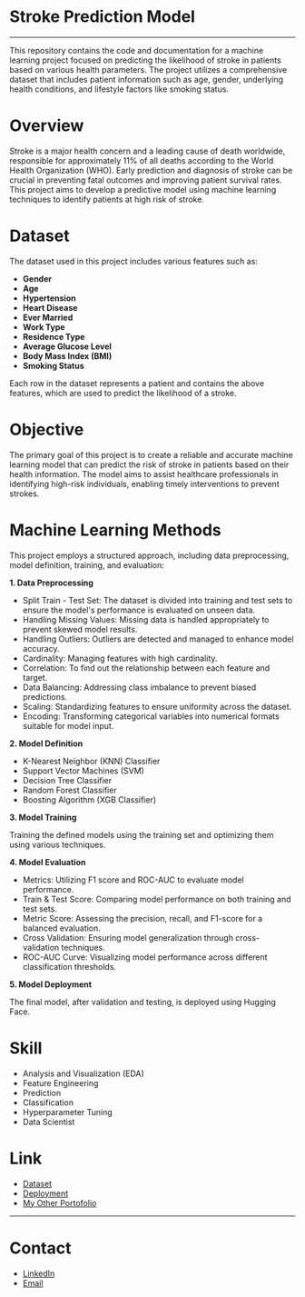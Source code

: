 
# Stroke Prediction Model
---
This repository contains the code and documentation for a machine learning project focused on predicting the likelihood of stroke in patients based on various health parameters. The project utilizes a comprehensive dataset that includes patient information such as age, gender, underlying health conditions, and lifestyle factors like smoking status.

# Overview
Stroke is a major health concern and a leading cause of death worldwide, responsible for approximately 11% of all deaths according to the World Health Organization (WHO). Early prediction and diagnosis of stroke can be crucial in preventing fatal outcomes and improving patient survival rates. This project aims to develop a predictive model using machine learning techniques to identify patients at high risk of stroke.

# Dataset
The dataset used in this project includes various features such as:

- **Gender**
- **Age**
- **Hypertension**
- **Heart Disease**
- **Ever Married**
- **Work Type**
- **Residence Type**
- **Average Glucose Level**
- **Body Mass Index (BMI)**
- **Smoking Status**

Each row in the dataset represents a patient and contains the above features, which are used to predict the likelihood of a stroke.

# Objective
The primary goal of this project is to create a reliable and accurate machine learning model that can predict the risk of stroke in patients based on their health information. The model aims to assist healthcare professionals in identifying high-risk individuals, enabling timely interventions to prevent strokes.

# Machine Learning Methods

This project employs a structured approach, including data preprocessing, model definition, training, and evaluation:


**1. Data Preprocessing**
- Split Train - Test Set: The dataset is divided into training and test sets to ensure the model's performance is evaluated on unseen data.
- Handling Missing Values: Missing data is handled appropriately to prevent skewed model results.
- Handling Outliers: Outliers are detected and managed to enhance model accuracy.
- Cardinality: Managing features with high cardinality.
- Correlation: To find out the relationship between each feature and target.
- Data Balancing: Addressing class imbalance to prevent biased predictions.
- Scaling: Standardizing features to ensure uniformity across the dataset.
- Encoding: Transforming categorical variables into numerical formats suitable for model input.

**2. Model Definition**
- K-Nearest Neighbor (KNN) Classifier 
- Support Vector Machines (SVM) 
- Decision Tree Classifier 
- Random Forest Classifier 
- Boosting Algorithm (XGB Classifier) 

**3. Model Training**

Training the defined models using the training set and optimizing them using various techniques.

**4. Model Evaluation**
- Metrics: Utilizing F1 score and ROC-AUC to evaluate model performance.
- Train & Test Score: Comparing model performance on both training and test sets.
- Metric Score: Assessing the precision, recall, and F1-score for a balanced evaluation.
- Cross Validation: Ensuring model generalization through cross-validation techniques.
- ROC-AUC Curve: Visualizing model performance across different classification thresholds.

**5. Model Deployment**

The final model, after validation and testing, is deployed using Hugging Face.

# Skill
- Analysis and Visualization (EDA)
- Feature Engineering
- Prediction
- Classification
- Hyperparameter Tuning
- Data Scientist

# Link
- [Dataset](https://www.kaggle.com/datasets/fedesoriano/stroke-prediction-dataset)
- [Deployment](https://huggingface.co/spaces/tasyamla/StrokePrediction)
- [My Other Portofolio](https://drive.google.com/file/d/1IlR4obHCGwR55E_c9mcdsSrcAv2CXMRB/view)
---

# Contact
- [LinkedIn](https://www.linkedin.com/in/tasyamla/)
- [Email](mailto:tsyamalia04@gmail.com)



